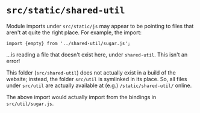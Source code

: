 # `src/static/shared-util`

Module imports under `src/static/js` may appear to be pointing to files that aren't at quite the right place. For example, the import:

    import {empty} from '../shared-util/sugar.js';

...is reading a file that doesn't exist here, under `shared-util`. This isn't an error!

This folder (`src/shared-util`) does not actually exist in a build of the website; instead, the folder `src/util` is symlinked in its place. So, all files under `src/util` are actually available at (e.g.) `/static/shared-util/` online.

The above import would actually import from the bindings in `src/util/sugar.js`.

